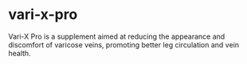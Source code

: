 # vari-x-pro
Vari-X Pro is a supplement aimed at reducing the appearance and discomfort of varicose veins, promoting better leg circulation and vein health.
